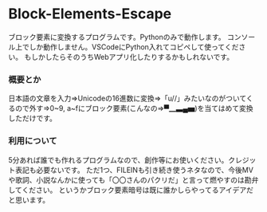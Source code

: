 # Block-Elements-Escape
ブロック要素に変換するプログラムです。Pythonのみで動作します。
コンソール上でしか動作しません。VSCodeにPython入れてコピペして使ってください。
もしかしたらそのうちWebアプリ化したりするかもしれないです。

### 概要とか
日本語の文章を入力⇒Unicodeの16進数に変換⇒「u//」みたいなのがついてくるので外す⇒0~9, a~fにブロック要素(こんなの⇒▀▁▃▄▅)を当てはめて変換しただけです。

### 利用について
5分あれば誰でも作れるプログラムなので、創作等にお使いください。クレジット表記も必要ないです。
ただ1つ、FILEINも引き続き使うネタなので、今後MVや歌詞、小説なんかに使っても「〇〇さんのパクリだ」と言って燃やすのは勘弁してください。
というかブロック要素暗号は既に誰かしらやってるアイデアだと思います。
